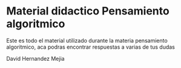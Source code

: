 # Material didactico Pensamiento algoritmico

Este es todo el material utilizado durante la materia pensamiento algoritmico, aca podras encontrar respuestas a varias de tus dudas

David Hernandez Mejia